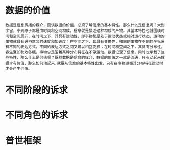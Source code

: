 # 数据的价值
    数据是信息传播的媒介，要谈数据的价值，必须了解信息的基本特性。那么什么是信息呢？大到宇宙，小到原子都是由时间和空间构成，信息就是描述这种构成的产物。其基本特性也就围绕时间和空间展开，在时间之下，其具有运动性，即事物都是处于运动状态或相对运行状态，运动的事物就具有通俗意义的速度和加速度；在空间之下，其具有变换性，相同的事物在不同的坐标系有不同的表达方式，不同的表达方式之间又可以相互变换；在时间和空间之下，其具有分布性，春生夏长秋收冬眠，事物总是沿着某种分布特征在不停运动。数据记录了信息，同时也承载了这些特性，那么什么是价值呢？既然数据是信息的媒介，数据的价值之一就是流通，只有动起来数据才有价值，那么如何动起来,就要从信息的基本特性出发，只有在事物遵循其分布特征运动时才会产生价值。

# 不同阶段的诉求

# 不同角色的诉求

# 普世框架